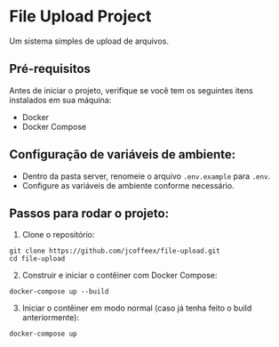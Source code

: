 # File Upload Project

Um sistema simples de upload de arquivos.

## Pré-requisitos

Antes de iniciar o projeto, verifique se você tem os seguintes itens instalados em sua máquina:

- Docker
- Docker Compose

## Configuração de variáveis de ambiente:

- Dentro da pasta server, renomeie o arquivo `.env.example` para `.env`.
- Configure as variáveis de ambiente conforme necessário.

## Passos para rodar o projeto:

1. Clone o repositório:

```
git clone https://github.com/jcoffeex/file-upload.git
cd file-upload
```

2. Construir e iniciar o contêiner com Docker Compose:

```
docker-compose up --build
```

3. Iniciar o contêiner em modo normal (caso já tenha feito o build anteriormente):

```
docker-compose up
```
